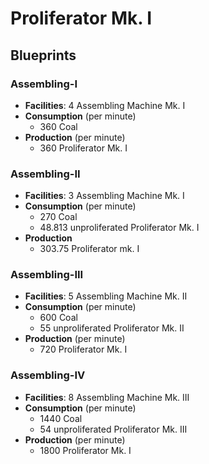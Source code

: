 # Proliferator Mk. I

## Blueprints

### Assembling-I

- **Facilities**: 4 Assembling Machine Mk. I
- **Consumption** (per minute)
	- 360 Coal
- **Production** (per minute)
	- 360 Proliferator Mk. I

### Assembling-II

- **Facilities**: 3 Assembling Machine Mk. I
- **Consumption** (per minute)
	- 270 Coal
	- 48.813 unproliferated Proliferator Mk. I
- **Production**
	- 303.75 Proliferator mk. I

### Assembling-III

- **Facilities**: 5 Assembling Machine Mk. II
- **Consumption** (per minute)
	- 600 Coal
	- 55 unproliferated Proliferator Mk. II
- **Production**  (per minute)
	- 720 Proliferator Mk. I

### Assembling-IV

- **Facilities**: 8 Assembling Machine Mk. III
- **Consumption** (per minute)
	- 1440 Coal
	- 54 unproliferated Proliferator Mk. III
- **Production** (per minute)
	- 1800 Proliferator Mk. I
